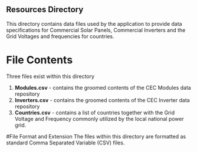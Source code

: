 ## Resources Directory
This directory contains data files used by the application to provide data specifications for Commercial Solar Panels, Commercial Inverters and the Grid Voltages and frequencies for countries.

# File Contents
Three files exist within this directory
1. **Modules.csv** - contains the groomed contents of the CEC Modules data repository
2. **Inverters.csv** - contains the groomed contents of the CEC Inverter data repository
3. **Countries.csv** - contains a list of countries together with the Grid Voltage and Frequency commonly utilized by the local national power grid.

#File Format and Extension
The files within this directory are formatted as standard Comma Separated Variable (CSV) files.
